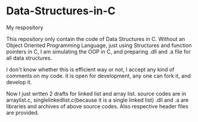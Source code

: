 # Data-Structures-in-C
My respository

This repository only contain the code of Data Structures in C. Without an Object Oriented Programming Language,  just using Structures and function pointers in C, I am simulating 
the OOP in C, and preparing .dll and .a file for all data structures.

I don't know whether this is efficient way or not, I accept any kind of comments on my code.
it is open for development, any one can fork it, and develop it.

Now I just wrtten 
2 drafts for linked list and array list.
source codes are in arraylist.c, singlelinkedlist.c(because it is a single linked list)
.dll and .a are libraries and archives of above source codes. Also respective header files are provided.
